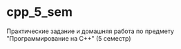 # cpp_5_sem
Практические задание и домашняя работа по предмету "Программирование на C++" (5 семестр)
